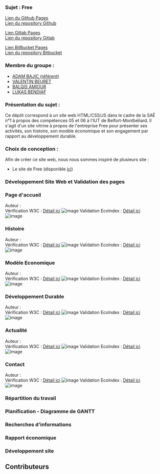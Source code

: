 ### Sujet : Free  
[Lien du Github Pages](https://val-b04.github.io/Site_Free/)   
[Lien du repository Github]()  

[Lien Gitlab Pages]()  
[Lien du repository Gitlab]()

[Lien BitBucket Pages]()  
[Lien du repository Bitbucket]()

### Membre du groupe :
- [ADAM BAJIC (référent)](mailto:adam.bajic@edu.univ-fcomte.fr)
- [VALENTIN BEURET](mailto:valentin.beuret@edu.univ-fcomte.fr)
- [BALQIS AMIOUR](mailto:balqis.amiour@edu.univ-fcomte.fr)
- [LUKAS BENDIAF](mailto:lukas.bendiaf@edu.umlp.fr)

### Présentation du sujet :  
Ce dépôt correspond à un site web HTML/CSS/JS dans le cadre de la SAÉ n°1 à propos des compétences 05 et 06 à l'IUT de Belfort-Montbéliard.
Il s'agit d'un site vitrine à propos de l'entreprise Free pour présenter ses activités, son histoire, son modèle économique et son engagement par rapport au développement durable.

### Choix de conception :  
Afin de créer ce site web, nous nous sommes inspiré de plusieurs site :
- Le site de Free (disponible [ici](https://www.free.fr/freebox/))

### Développement Site Web et Validation des pages

### Page d'accueil 

Auteur :   
Vérification W3C : [Détail ici]()
![image]()
Validation EcoIndex : [Détail ici]()  
![image]()

### Histoire

Auteur :   
Vérification W3C : [Détail ici]()
![image]()
Validation EcoIndex : [Détail ici]()  
![image]()


### Modèle Economique

Auteur :   
Vérification W3C : [Détail ici]()
![image]()
Validation EcoIndex : [Détail ici]()  
![image]()

### Développement Durable

Auteur :    
Vérification W3C : [Détail ici]()
![image]()
Validation EcoIndex : [Détail ici]()  
![image]()

### Actualité

Auteur :   
Vérification W3C : [Détail ici]()
![image]()
Validation EcoIndex : [Détail ici]()  
![image]()

### Contact

Auteur :   
Vérification W3C : [Détail ici]()
![image]()
Validation EcoIndex : [Détail ici]()  
![image]()


### Répartition du travail

### Planification - Diagramme de GANTT



### Recherches d'informations



### Rapport économique




### Développement site



## Contributeurs



